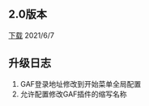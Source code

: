 ## 2.0版本
[下载](https://raw.githubusercontent.com/yifu-du/gaf-images/main/gaf-idesktopx-plugin/releases/2.0/GAF.jar) 2021/6/7 
## 升级日志
1. GAF登录地址修改到开始菜单全局配置
2. 允许配置修改GAF插件的缩写名称
